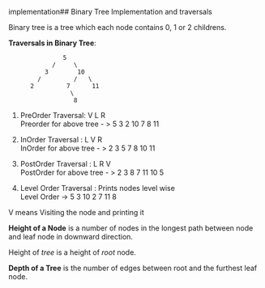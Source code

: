 implementation## Binary Tree Implementation and traversals

Binary tree is a tree which each node contains 0, 1 or 2 childrens. 

**Traversals in Binary Tree**:

                   5
                /     \
              3        10 
            /         /   \
          2         7      11
                     \
                      8
                      
1.  PreOrder Traversal:  V L R<br>
      Preorder for above tree - > 5 3 2 10 7 8 11
      
2. InOrder Traversal : L V R<br>
      InOrder for above tree - >  2 3 5 7 8 10 11
      
3. PostOrder Traversal : L R V<br>
       PostOrder for above tree - >  2 3 8 7 11 10 5
       
4. Level Order Traversal : Prints nodes level wise<br>
      Level Order ->  5 3 10 2 7 11 8

V means Visiting the node and printing it<br>

**Height of a Node** is a number of nodes in the longest path between node and leaf node in downward direction.<br>

Height of _tree_ is a height of _root_ node.<br>

**Depth of a Tree** is the number of edges between root and the furthest leaf node.<br>
